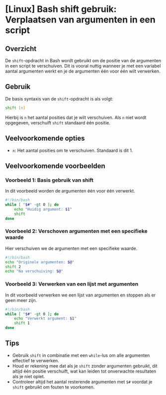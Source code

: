 # [Linux] Bash shift gebruik: Verplaatsen van argumenten in een script

## Overzicht
De `shift`-opdracht in Bash wordt gebruikt om de positie van de argumenten in een script te verschuiven. Dit is vooral nuttig wanneer je met een variabel aantal argumenten werkt en je de argumenten één voor één wilt verwerken.

## Gebruik
De basis syntaxis van de `shift`-opdracht is als volgt:

```bash
shift [n]
```

Hierbij is `n` het aantal posities dat je wilt verschuiven. Als `n` niet wordt opgegeven, verschuift `shift` standaard één positie.

## Veelvoorkomende opties
- `n`: Het aantal posities om te verschuiven. Standaard is dit 1.

## Veelvoorkomende voorbeelden

### Voorbeeld 1: Basis gebruik van shift
In dit voorbeeld worden de argumenten één voor één verwerkt.

```bash
#!/bin/bash
while [ "$#" -gt 0 ]; do
    echo "Huidig argument: $1"
    shift
done
```

### Voorbeeld 2: Verschoven argumenten met een specifieke waarde
Hier verschuiven we de argumenten met een specifieke waarde.

```bash
#!/bin/bash
echo "Originele argumenten: $@"
shift 2
echo "Na verschuiving: $@"
```

### Voorbeeld 3: Verwerken van een lijst met argumenten
In dit voorbeeld verwerken we een lijst van argumenten en stoppen als er geen meer zijn.

```bash
#!/bin/bash
while [ "$#" -gt 0 ]; do
    echo "Verwerkt argument: $1"
    shift 1
done
```

## Tips
- Gebruik `shift` in combinatie met een `while`-lus om alle argumenten effectief te verwerken.
- Houd er rekening mee dat als je `shift` zonder argumenten gebruikt, dit altijd één positie verschuift, wat kan leiden tot onverwachte resultaten als je niet oplet.
- Controleer altijd het aantal resterende argumenten met `$#` voordat je `shift` gebruikt om fouten te voorkomen.